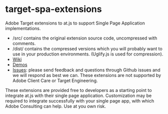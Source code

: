 # target-spa-extensions
Adobe Target extensions to at.js to support Single Page Application implementations. 

* /src/ contains the original extension source code, uncompressed with comments.
* /dist/ contains the compressed versions which you will probably want to use in your production environments.  (Uglify.js is used for compression).
* [Wiki](https://github.com/Adobe-Marketing-Cloud/target-spa-extensions/wiki)
* [Demos](http://adobe-marketing-cloud.github.io/target-sdk-libraries/demos/)
* [Issues](https://github.com/Adobe-Marketing-Cloud/target-spa-extensions/issues): please send feedback and questions through Github issues and we will respond as best we can.  These extensions are not supported by Adobe Client Care or Target Engineering.

These extensions are provided free to developers as a starting point to integrate at.js with their single page application. Customization may be required to integrate successfully with your single page app, with which Adobe Consulting can help. Use at you own risk.
